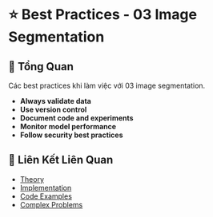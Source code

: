 # ⭐ Best Practices - 03 Image Segmentation

## 🎯 Tổng Quan

Các best practices khi làm việc với 03 image segmentation.

- **Always validate data**
- **Use version control**
- **Document code and experiments**
- **Monitor model performance**
- **Follow security best practices**

## 🔗 Liên Kết Liên Quan

- [Theory](./THEORY_03_image_segmentation.md)
- [Implementation](./IMPLEMENTATION_03_image_segmentation.md)
- [Code Examples](./CODE_EXAMPLES_03_image_segmentation.md)
- [Complex Problems](./COMPLEX_PROBLEMS.md)

